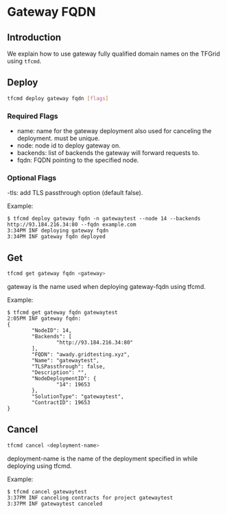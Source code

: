 <h1>Gateway FQDN</h1>

## Introduction

We explain how to use gateway fully qualified domain names on the TFGrid using `tfcmd`.

## Deploy

```bash
tfcmd deploy gateway fqdn [flags]
```

### Required Flags

- name: name for the gateway deployment also used for canceling the deployment. must be unique.
- node: node id to deploy gateway on.
- backends: list of backends the gateway will forward requests to.
- fqdn: FQDN pointing to the specified node.

### Optional Flags

-tls: add TLS passthrough option (default false).

Example:

```console
$ tfcmd deploy gateway fqdn -n gatewaytest --node 14 --backends http://93.184.216.34:80 --fqdn example.com
3:34PM INF deploying gateway fqdn
3:34PM INF gateway fqdn deployed
```

## Get

```bash
tfcmd get gateway fqdn <gateway>
```

gateway is the name used when deploying gateway-fqdn using tfcmd.

Example:

```console
$ tfcmd get gateway fqdn gatewaytest
2:05PM INF gateway fqdn:
{
        "NodeID": 14,
        "Backends": [
                "http://93.184.216.34:80"
        ],
        "FQDN": "awady.gridtesting.xyz",
        "Name": "gatewaytest",
        "TLSPassthrough": false,
        "Description": "",
        "NodeDeploymentID": {
                "14": 19653
        },
        "SolutionType": "gatewaytest",
        "ContractID": 19653
}
```

## Cancel

```bash
tfcmd cancel <deployment-name>
```

deployment-name is the name of the deployment specified in while deploying using tfcmd.

Example:

```console
$ tfcmd cancel gatewaytest
3:37PM INF canceling contracts for project gatewaytest
3:37PM INF gatewaytest canceled
```